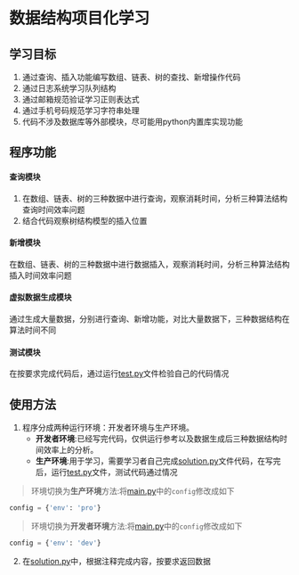 # 数据结构项目化学习

## 学习目标

1. 通过查询、插入功能编写数组、链表、树的查找、新增操作代码
2. 通过日志系统学习队列结构
3. 通过邮箱规范验证学习正则表达式
4. 通过手机号码规范学习字符串处理
5. 代码不涉及数据库等外部模块，尽可能用python内置库实现功能

## 程序功能

#### 查询模块

1. 在数组、链表、树的三种数据中进行查询，观察消耗时间，分析三种算法结构查询时间效率问题
2. 结合代码观察树结构模型的插入位置

#### 新增模块

在数组、链表、树的三种数据中进行数据插入，观察消耗时间，分析三种算法结构插入时间效率问题

#### 虚拟数据生成模块

通过生成大量数据，分别进行查询、新增功能，对比大量数据下，三种数据结构在算法时间不同

#### 测试模块

在按要求完成代码后，通过运行[test.py](/test.py)文件检验自己的代码情况

## 使用方法

1. 程序分成两种运行环境：开发者环境与生产环境。
    - **开发者环境**:已经写完代码，仅供运行参考以及数据生成后三种数据结构时间效率上的分析。
    - **生产环境**:用于学习，需要学习者自己完成[solution.py](/solution.py)文件代码，在写完后，运行[test.py](/test.py)文件，测试代码通过情况

> 环境切换为**生产环境**方法:将[main.py](/main.py)中的`config`修改成如下

```python
config = {'env': 'pro'}
```

> 环境切换为**开发者环境**方法:将[main.py](/main.py)中的`config`修改成如下

```python
config = {'env': 'dev'}
```

2. 在[solution.py](/solution.py)中，根据注释完成内容，按要求返回数据
